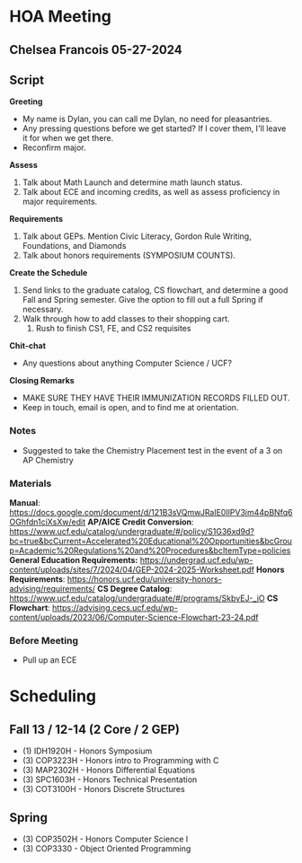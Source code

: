 # HOA Meeting
## Chelsea Francois 05-27-2024

## Script

**Greeting**
- My name is Dylan, you can call me Dylan, no need for pleasantries.
- Any pressing questions before we get started? If I cover them, I'll leave it for when we get there.
- Reconfirm major.

**Assess**
1. Talk about Math Launch and determine math launch status.
2. Talk about ECE and incoming credits, as well as assess proficiency in major requirements.

**Requirements**
1. Talk about GEPs. Mention Civic Literacy, Gordon Rule Writing, Foundations, and Diamonds
2. Talk about honors requirements (SYMPOSIUM COUNTS).

**Create the Schedule**
1. Send links to the graduate catalog, CS flowchart, and determine a good Fall and Spring semester. Give the option to fill out a full Spring if necessary.
2. Walk through how to add classes to their shopping cart.
	1. Rush to finish CS1, FE, and CS2 requisites

**Chit-chat**
- Any questions about anything Computer Science / UCF?

**Closing Remarks**
- MAKE SURE THEY HAVE THEIR IMMUNIZATION RECORDS FILLED OUT.
- Keep in touch, email is open, and to find me at orientation.

### Notes
- Suggested to take the Chemistry Placement test in the event of a 3 on AP Chemistry

### Materials
**Manual**: https://docs.google.com/document/d/121B3sVQmwJRaIE0IlPV3im44pBNfq6OGhfdn1ciXsXw/edit
**AP/AICE Credit Conversion**: https://www.ucf.edu/catalog/undergraduate/#/policy/S1G36xd9d?bc=true&bcCurrent=Accelerated%20Educational%20Opportunities&bcGroup=Academic%20Regulations%20and%20Procedures&bcItemType=policies
**General Education Requirements:** https://undergrad.ucf.edu/wp-content/uploads/sites/7/2024/04/GEP-2024-2025-Worksheet.pdf
**Honors Requirements**: https://honors.ucf.edu/university-honors-advising/requirements/
**CS Degree Catalog**: https://www.ucf.edu/catalog/undergraduate/#/programs/SkbvEJ-_iO
**CS Flowchart**: https://advising.cecs.ucf.edu/wp-content/uploads/2023/06/Computer-Science-Flowchart-23-24.pdf

### Before Meeting
- Pull up an ECE






# Scheduling

## Fall 13 / 12-14 (2 Core / 2 GEP)
- (1) IDH1920H - Honors Symposium
- (3) COP3223H - Honors intro to Programming with C
- (3) MAP2302H - Honors Differential Equations
- (3) SPC1603H - Honors Technical Presentation
- (3) COT3100H - Honors Discrete Structures 
## Spring
- (3) COP3502H - Honors Computer Science I
- (3) COP3330 - Object Oriented Programming











